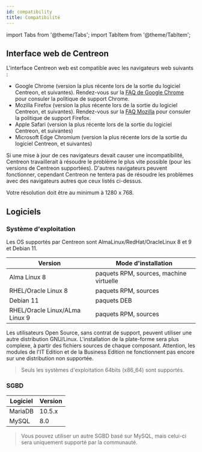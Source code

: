 ```yaml
---
id: compatibility
title: Compatibilité
---
```

import Tabs from '@theme/Tabs';
import TabItem from '@theme/TabItem';

## Interface web de Centreon

L'interface Centreon web est compatible avec les navigateurs web suivants :

* Google Chrome (version la plus récente lors de la sortie du logiciel Centreon, et suivantes).  Rendez-vous sur la [FAQ de Google Chrome](https://support.google.com/chrome/a/answer/188447?hl=fr) pour consuler la politique de support Chrome. 
* Mozilla Firefox (version la plus récente lors de la sortie du logiciel Centreon, et suivantes).  Rendez-vous sur la [FAQ Mozilla](https://www.mozilla.org/en-US/firefox/organizations/faq/) pour consuler la politique de support Firefox.
* Apple Safari (version la plus récente lors de la sortie du logiciel Centreon, et suivantes)
* Microsoft Edge Chromium (version la plus récente lors de la sortie du logiciel Centreon, et suivantes)

Si une mise à jour de ces navigateurs devait causer une incompatibilité, Centreon travaillerait à résoudre le problème le plus vite possible (pour les versions de Centreon supportées). D'autres navigateurs peuvent fonctionner, cependant Centreon ne tentera pas de résoudre les problèmes avec des navigateurs autres que ceux listés ci-dessus.

Votre résolution doit être au minimum à 1280 x 768.

## Logiciels

### Système d'exploitation

Les OS supportés par Centreon sont AlmaLinux/RedHat/OracleLinux 8 et 9 et Debian 11.

| Version                  | Mode d'installation                                   |
|--------------------------|-------------------------------------------------------|
| Alma Linux 8             | paquets RPM, sources, machine virtuelle               |
| RHEL/Oracle Linux 8      | paquets RPM, sources                                  |
| Debian 11                | paquets DEB                                           |
| RHEL/Oracle Linux/ALma Linux 9              | paquets RPM, sources               |

Les utilisateurs Open Source, sans contrat de support, peuvent utiliser une autre distribution GNU/Linux.
L'installation de la plate-forme sera plus complexe, à partir des fichiers sources de chaque composant.
Attention, les modules de l'IT Edition et de la Business Edition ne fonctionnent pas encore sur une distribution non supportée.

> Seuls les systèmes d'exploitation 64bits (x86_64) sont supportés.

### SGBD

| Logiciel | Version |
|----------|---------|
| MariaDB  | 10.5.x  |
| MySQL    | 8.0     |

> Vous pouvez utiliser un autre SGBD basé sur MySQL, mais celui-ci sera uniquement supporté par la communauté.